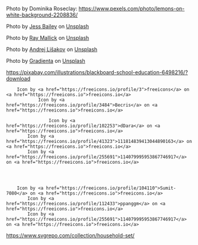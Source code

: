 

Photo by Dominika Roseclay: https://www.pexels.com/photo/lemons-on-white-background-2208836/

Photo by <a href="https://unsplash.com/@jessbaileydesigns?utm_source=unsplash&utm_medium=referral&utm_content=creditCopyText">Jess Bailey</a> on <a href="https://unsplash.com/s/photos/school?utm_source=unsplash&utm_medium=referral&utm_content=creditCopyText">Unsplash</a>
  

Photo by <a href="https://unsplash.com/@rmallick6806?utm_source=unsplash&utm_medium=referral&utm_content=creditCopyText">Ray Mallick</a> on <a href="https://unsplash.com/s/photos/cleaning-background?utm_source=unsplash&utm_medium=referral&utm_content=creditCopyText">Unsplash</a>
  

Photo by <a href="https://unsplash.com/@lishakov?utm_source=unsplash&utm_medium=referral&utm_content=creditCopyText">Andrej Lišakov</a> on <a href="https://unsplash.com/s/photos/board-background?utm_source=unsplash&utm_medium=referral&utm_content=creditCopyText">Unsplash</a>
  

  Photo by <a href="https://unsplash.com/@gradienta?utm_source=unsplash&utm_medium=referral&utm_content=creditCopyText">Gradienta</a> on <a href="https://unsplash.com/s/photos/bright-banner?utm_source=unsplash&utm_medium=referral&utm_content=creditCopyText">Unsplash</a>
  

  https://pixabay.com/illustrations/blackboard-school-education-6498216/?download


        Icon by <a href="https://freeicons.io/profile/3">freeicons</a> on <a href="https://freeicons.io">freeicons.io</a>
                Icon by <a href="https://freeicons.io/profile/3484">Becris</a> on <a href="https://freeicons.io">freeicons.io</a>

                    Icon by <a href="https://freeicons.io/profile/102253">dDara</a> on <a href="https://freeicons.io">freeicons.io</a>
            Icon by <a href="https://freeicons.io/profile/41323">111814839413044890163</a> on <a href="https://freeicons.io">freeicons.io</a>
            Icon by <a href="https://freeicons.io/profile/255691">114079995953867746917</a> on <a href="https://freeicons.io">freeicons.io</a>
    
    
    

        Icon by <a href="https://freeicons.io/profile/104110">Sumit-7080</a> on <a href="https://freeicons.io">freeicons.io</a>
            Icon by <a href="https://freeicons.io/profile/112433">ppanggm</a> on <a href="https://freeicons.io">freeicons.io</a>
            Icon by <a href="https://freeicons.io/profile/255691">114079995953867746917</a> on <a href="https://freeicons.io">freeicons.io</a>

https://www.svgrepo.com/collection/household-set/